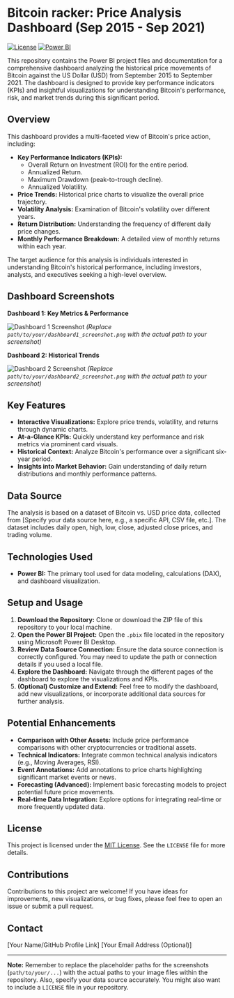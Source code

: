 # Bitcoin racker: Price Analysis Dashboard (Sep 2015 - Sep 2021)

[![License](https://img.shields.io/badge/License-MIT-yellow.svg)](https://opensource.org/licenses/MIT)
[![Power BI](https://img.shields.io/badge/Power_BI-Report-orange.svg)](https://powerbi.microsoft.com/)

This repository contains the Power BI project files and documentation for a comprehensive dashboard analyzing the historical price movements of Bitcoin against the US Dollar (USD) from September 2015 to September 2021. The dashboard is designed to provide key performance indicators (KPIs) and insightful visualizations for understanding Bitcoin's performance, risk, and market trends during this significant period.

## Overview

This dashboard provides a multi-faceted view of Bitcoin's price action, including:

* **Key Performance Indicators (KPIs):**
    * Overall Return on Investment (ROI) for the entire period.
    * Annualized Return.
    * Maximum Drawdown (peak-to-trough decline).
    * Annualized Volatility.
* **Price Trends:** Historical price charts to visualize the overall price trajectory.
* **Volatility Analysis:** Examination of Bitcoin's volatility over different years.
* **Return Distribution:** Understanding the frequency of different daily price changes.
* **Monthly Performance Breakdown:** A detailed view of monthly returns within each year.

The target audience for this analysis is individuals interested in understanding Bitcoin's historical performance, including investors, analysts, and executives seeking a high-level overview.

## Dashboard Screenshots

**Dashboard 1: Key Metrics & Performance**

![Dashboard 1 Screenshot](path/to/your/dashboard1_screenshot.png)
*(Replace `path/to/your/dashboard1_screenshot.png` with the actual path to your screenshot)*

**Dashboard 2: Historical Trends**

![Dashboard 2 Screenshot](path/to/your/dashboard2_screenshot.png)
*(Replace `path/to/your/dashboard2_screenshot.png` with the actual path to your screenshot)*

## Key Features

* **Interactive Visualizations:** Explore price trends, volatility, and returns through dynamic charts.
* **At-a-Glance KPIs:** Quickly understand key performance and risk metrics via prominent card visuals.
* **Historical Context:** Analyze Bitcoin's performance over a significant six-year period.
* **Insights into Market Behavior:** Gain understanding of daily return distributions and monthly performance patterns.

## Data Source

The analysis is based on a dataset of Bitcoin vs. USD price data, collected from [Specify your data source here, e.g., a specific API, CSV file, etc.]. The dataset includes daily open, high, low, close, adjusted close prices, and trading volume.

## Technologies Used

* **Power BI:** The primary tool used for data modeling, calculations (DAX), and dashboard visualization.

## Setup and Usage

1.  **Download the Repository:** Clone or download the ZIP file of this repository to your local machine.
2.  **Open the Power BI Project:** Open the `.pbix` file located in the repository using Microsoft Power BI Desktop.
3.  **Review Data Source Connection:** Ensure the data source connection is correctly configured. You may need to update the path or connection details if you used a local file.
4.  **Explore the Dashboard:** Navigate through the different pages of the dashboard to explore the visualizations and KPIs.
5.  **(Optional) Customize and Extend:** Feel free to modify the dashboard, add new visualizations, or incorporate additional data sources for further analysis.

## Potential Enhancements

* **Comparison with Other Assets:** Include price performance comparisons with other cryptocurrencies or traditional assets.
* **Technical Indicators:** Integrate common technical analysis indicators (e.g., Moving Averages, RSI).
* **Event Annotations:** Add annotations to price charts highlighting significant market events or news.
* **Forecasting (Advanced):** Implement basic forecasting models to project potential future price movements.
* **Real-time Data Integration:** Explore options for integrating real-time or more frequently updated data.

## License

This project is licensed under the [MIT License](https://opensource.org/licenses/MIT). See the `LICENSE` file for more details.

## Contributions

Contributions to this project are welcome! If you have ideas for improvements, new visualizations, or bug fixes, please feel free to open an issue or submit a pull request.

## Contact

[Your Name/GitHub Profile Link]
[Your Email Address (Optional)]

---

**Note:** Remember to replace the placeholder paths for the screenshots (`path/to/your/...`) with the actual paths to your image files within the repository. Also, specify your data source accurately. You might also want to include a `LICENSE` file in your repository.
